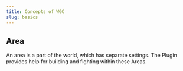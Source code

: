 ```yaml
---
title: Concepts of WGC
slug: basics
---
```


## Area

An area is a part of the world, which has separate settings.
The Plugin provides help for building and fighting within these Areas.

